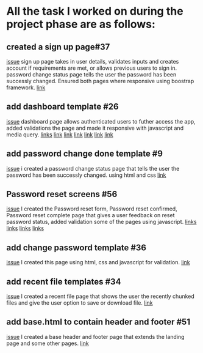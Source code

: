 # All the task I worked on during the project phase are as follows:

## created a sign up page#37
[issue](https://github.com/zuri-training/Chunk-File_Proj_team_49/issues/9#event-7150763192)
sign up page takes in user details, validates inputs and creates account if requirements are met, or allows previous users to sign in.
password change status page tells the user the password has been successly changed. Ensured both pages where responsive using boostrap framework.
[link](https://github.com/zuri-training/Chunk-File_Proj_team_49/blob/main/templates/accounts/register.html)

## add dashboard template #26
[issue]()
dashboard page allows authenticated users to futher access the app, added validations the page and made it responsive with javascript and media query.
[links](https://github.com/zuri-training/Chunk-File_Proj_team_49/blob/main/templates/chunkapp/dashboard.html)
[link](https://github.com/zuri-training/Chunk-File_Proj_team_49/blob/main/templates/chunkapp/dashboard1.html)
[link](https://github.com/zuri-training/Chunk-File_Proj_team_49/blob/main/templates/chunkapp/dashboard2.html)
[link](https://github.com/zuri-training/Chunk-File_Proj_team_49/blob/main/templates/chunkapp/dashboard3.html)
[link](https://github.com/zuri-training/Chunk-File_Proj_team_49/blob/main/templates/chunkapp/dashboard4.html)
[link](https://github.com/zuri-training/Chunk-File_Proj_team_49/blob/main/templates/chunkapp/dashboard5.html)
[link](https://github.com/zuri-training/Chunk-File_Proj_team_49/blob/main/templates/dashboard-base.html)

## add password change done template #9
[issue]()
i created a password change status page that tells the user the password has been successly changed. using html and css
[link](https://github.com/zuri-training/Chunk-File_Proj_team_49/blob/main/templates/accounts/password_change_done.html)

## Password reset screens #56
[issue]()
I created the Password reset form, Password reset confirmed, Password reset complete page that gives a user feedback on reset password status, added validation some of the pages using javascript.
[links](https://github.com/zuri-training/Chunk-File_Proj_team_49/blob/main/templates/accounts/password_reset_done.html)
[links](https://github.com/zuri-training/Chunk-File_Proj_team_49/blob/main/templates/accounts/password_reset_confirm.html)
[links](https://github.com/zuri-training/Chunk-File_Proj_team_49/blob/main/templates/accounts/password_reset_form.html)
[links]()

## add change password template #36
[issue]()
I created this page using html, css and javascript for validation.
[link](https://github.com/zuri-training/Chunk-File_Proj_team_49/blob/main/templates/accounts/password_change_form.html)

## add recent file templates #34
[issue]()
I created a recent file page that shows the user the recently chunked files and give the user option to save or download file.
[link](https://github.com/zuri-training/Chunk-File_Proj_team_49/blob/main/templates/chunkapp/recent.html)

## add base.html to contain header and footer #51
[issue]()
I created a base header and footer page that extends the landing page and some other pages.
[link](https://github.com/zuri-training/Chunk-File_Proj_team_49/blob/main/templates/base.html)
